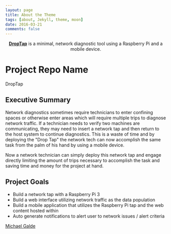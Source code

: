```yaml
---
layout: page
title: About the Theme
tags: [about, Jekyll, theme, moon]
date: 2016-03-21
comments: false
---
```

<script type="text/javascript" src="https://platform.linkedin.com/badges/js/profile.js" async defer></script>

<center><a href="https://tap.apt-get-sudo.com"><b>DropTap</b></a> is a minimal, network diagnostic tool using a Raspberry Pi and a mobile device.</center>

# Project Repo Name
DropTap

## Executive Summary
Network diagnostics sometimes require technicians to enter confining spaces or otherwise enter areas which will require multiple trips to diagnose network traffic. If a technician needs to verify two machines are communicating, they may need to insert a network tap and then return to the host system to continue diagnostics. This is a waste of time and by deploying the "Drop Tap" the network tech can now accomplish the same task from the palm of his hand by using a mobile device.

Now a network technician can simply deploy this network tap and engage directly limiting the amount of trips necessary to accomplish the task and saving time and money for the project at hand.

## Project Goals
* Build a network tap with a Raspberry Pi 3
* Build a web interface utilizing network traffic as the data population
* Build a mobile application that utilizes the Raspberry Pi tap and the web content hosted within
* Auto generate notifications to alert user to network issues / alert criteria


<div class="LI-profile-badge"  data-version="v1" data-size="large" data-locale="en_US" data-type="horizontal" data-theme="dark" data-vanity="michael-galde-39aa0a26"><a class="LI-simple-link" href='https://www.linkedin.com/in/michael-galde-39aa0a26?trk=profile-badge'>Michael Galde</a></div>
